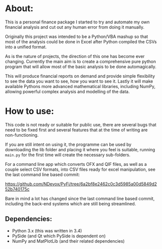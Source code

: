 # About: #

This is a personal finance package I started to try and automate my own financial analysis and cut out any human error from doing it manually.

Originally this project was intended to be a Python/VBA mashup so that most of the analysis could be done in Excel after Python compiled the CSVs into a unified format. 

As is the nature of projects, the direction of this one has become ever changing. Currently the main aim is to create a comprehensive pure python program that will allow most of the basic analysis to be done automagically.

This will produce financial reports on demand and provide simple flexibility to see the data you want to see, how you want to see it. Lastly it will make available Pythons more advanced mathematical libraries, including NumPy, allowing powerful complex analysis and modelling of the data.

# How to use: #

This code is not ready or suitable for public use, there are several bugs that need to be fixed first and several features that at the time of writing are non-functioning.

If you are still intent on using it, the programme can be used by downloading the lib folder and placing it where you feel is suitable, running `main.py` for the first time will create the necessary sub-folders.

For a command line app which converts OFX and QIF files, as well as a couple select CSV formats, into CSV files ready for excel manipulation, see the last command line based commit:

https://github.com/NDevox/PyFi/tree/6a2bf8e2462c0c3d5985a00d5849d252b740175c

Bare in mind a lot has changed since the last command line based commit, including the back-end systems which are still being streamlined.

## Dependencies: ##

- Python 3.x (this was written in 3.4)
- PySide (and Qt which PySide is dependent on)
- NumPy and MatPlotLib (and their related dependencies)
